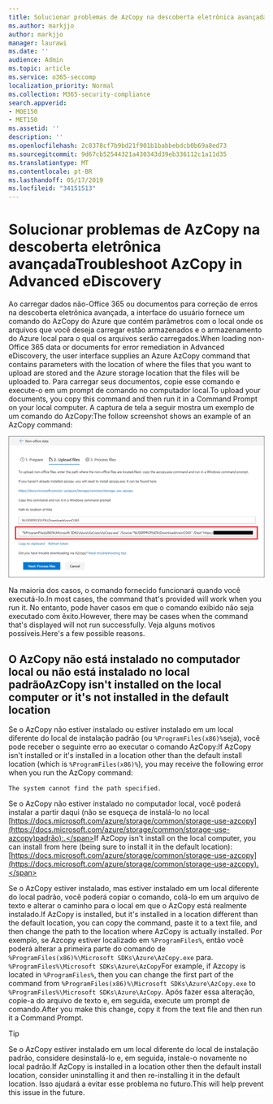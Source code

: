 ```yaml
---
title: Solucionar problemas de AzCopy na descoberta eletrônica avançada
ms.author: markjjo
author: markjjo
manager: laurawi
ms.date: ''
audience: Admin
ms.topic: article
ms.service: o365-seccomp
localization_priority: Normal
ms.collection: M365-security-compliance
search.appverid:
- MOE150
- MET150
ms.assetid: ''
description: ''
ms.openlocfilehash: 2c8378cf7b9bd21f901b1babbebdcb0b69a8ed73
ms.sourcegitcommit: 9d67cb52544321a430343d39eb336112c1a11d35
ms.translationtype: MT
ms.contentlocale: pt-BR
ms.lasthandoff: 05/17/2019
ms.locfileid: "34151513"
---
```

# <a name="troubleshoot-azcopy-in-advanced-ediscovery"></a><span data-ttu-id="1e236-102">Solucionar problemas de AzCopy na descoberta eletrônica avançada</span><span class="sxs-lookup"><span data-stu-id="1e236-102">Troubleshoot AzCopy in Advanced eDiscovery</span></span>

<span data-ttu-id="1e236-103">Ao carregar dados não-Office 365 ou documentos para correção de erros na descoberta eletrônica avançada, a interface do usuário fornece um comando do AzCopy do Azure que contém parâmetros com o local onde os arquivos que você deseja carregar estão armazenados e o armazenamento do Azure local para o qual os arquivos serão carregados.</span><span class="sxs-lookup"><span data-stu-id="1e236-103">When loading non-Office 365 data or documents for error remediation in Advanced eDiscovery, the user interface supplies an Azure AzCopy command that contains parameters with the location of where the files that you want to upload are stored and the Azure storage location that the files will be uploaded to.</span></span> <span data-ttu-id="1e236-104">Para carregar seus documentos, copie esse comando e execute-o em um prompt de comando no computador local.</span><span class="sxs-lookup"><span data-stu-id="1e236-104">To upload your documents, you copy this command and then run it in a Command Prompt on your local computer.</span></span>  <span data-ttu-id="1e236-105">A captura de tela a seguir mostra um exemplo de um comando do AzCopy:</span><span class="sxs-lookup"><span data-stu-id="1e236-105">The follow screenshot shows an example of an AzCopy command:</span></span>

![Carregar arquivos que não são do Office 365](../media/46ba68f6-af11-4e70-bb91-5fc7973516e3.png)

<span data-ttu-id="1e236-107">Na maioria dos casos, o comando fornecido funcionará quando você executá-lo.</span><span class="sxs-lookup"><span data-stu-id="1e236-107">In most cases, the command that's provided will work when you run it.</span></span> <span data-ttu-id="1e236-108">No entanto, pode haver casos em que o comando exibido não seja executado com êxito.</span><span class="sxs-lookup"><span data-stu-id="1e236-108">However, there may be cases when the command that's displayed will not run successfully.</span></span> <span data-ttu-id="1e236-109">Veja alguns motivos possíveis.</span><span class="sxs-lookup"><span data-stu-id="1e236-109">Here's a few possible reasons.</span></span>

## <a name="azcopy-isnt-installed-on-the-local-computer-or-its-not-installed-in-the-default-location"></a><span data-ttu-id="1e236-110">O AzCopy não está instalado no computador local ou não está instalado no local padrão</span><span class="sxs-lookup"><span data-stu-id="1e236-110">AzCopy isn't installed on the local computer or it's not installed in the default location</span></span>

<span data-ttu-id="1e236-111">Se o AzCopy não estiver instalado ou estiver instalado em um local diferente do local de instalação padrão (ou `%ProgramFiles(x86)%`seja), você pode receber o seguinte erro ao executar o comando AzCopy:</span><span class="sxs-lookup"><span data-stu-id="1e236-111">If AzCopy isn't installed or it's installed in a location other than the default install location (which is `%ProgramFiles(x86)%`), you may receive the following error when you run the AzCopy command:</span></span>

    The system cannot find the path specified.

<span data-ttu-id="1e236-112">Se o AzCopy não estiver instalado no computador local, você poderá instalar a partir daqui (não se esqueça de instalá-lo no local [https://docs.microsoft.com/azure/storage/common/storage-use-azcopy](https://docs.microsoft.com/azure/storage/common/storage-use-azcopy)padrão):.</span><span class="sxs-lookup"><span data-stu-id="1e236-112">If AzCopy isn't install on the local computer, you can install from here (being sure to install it in the default location): [https://docs.microsoft.com/azure/storage/common/storage-use-azcopy](https://docs.microsoft.com/azure/storage/common/storage-use-azcopy).</span></span>


<span data-ttu-id="1e236-113">Se o AzCopy estiver instalado, mas estiver instalado em um local diferente do local padrão, você poderá copiar o comando, colá-lo em um arquivo de texto e alterar o caminho para o local em que o AzCopy está realmente instalado.</span><span class="sxs-lookup"><span data-stu-id="1e236-113">If AzCopy is installed, but it's installed in a location different than the default location, you can copy the command, paste it to a text file, and then change the path to the location where AzCopy is actually installed.</span></span> <span data-ttu-id="1e236-114">Por exemplo, se Azcopy estiver localizado em `%ProgramFiles%`, então você poderá alterar a primeira parte do comando de `%ProgramFiles(x86)%\Microsoft SDKs\Azure\AzCopy.exe` para. `%ProgramFiles%\Microsoft SDKs\Azure\AzCopy`</span><span class="sxs-lookup"><span data-stu-id="1e236-114">For example, if Azcopy is located in `%ProgramFiles%`, then you can change the first part of the command from `%ProgramFiles(x86)%\Microsoft SDKs\Azure\AzCopy.exe` to `%ProgramFiles%\Microsoft SDKs\Azure\AzCopy`.</span></span> <span data-ttu-id="1e236-115">Após fazer essa alteração, copie-a do arquivo de texto e, em seguida, execute um prompt de comando.</span><span class="sxs-lookup"><span data-stu-id="1e236-115">After you make this change, copy it from the text file and then run it a Command Prompt.</span></span>

> [!TIP]
> <span data-ttu-id="1e236-116">Se o AzCopy estiver instalado em um local diferente do local de instalação padrão, considere desinstalá-lo e, em seguida, instale-o novamente no local padrão.</span><span class="sxs-lookup"><span data-stu-id="1e236-116">If AzCopy is installed in a location other then the default install location, consider uninstalling it and then re-installing it in the default location.</span></span> <span data-ttu-id="1e236-117">Isso ajudará a evitar esse problema no futuro.</span><span class="sxs-lookup"><span data-stu-id="1e236-117">This will help prevent this issue in the future.</span></span>